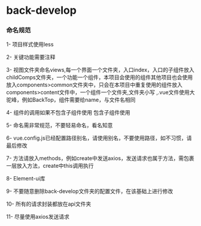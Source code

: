 # back-develop
### 命名规范
1- 项目样式使用less

2- 关键功能需要注释

3- 视图文件夹命名views,每一个界面一个文件夹，入口index，入口的子组件放入childComps文件夹，一个功能一个组件，本项目会使用的组件其他项目也会使用放入components>common文件夹中，只会在本项目中重复使用的组件放入components>content文件中，一个组件一个文件夹,文件夹小写 ,.vue文件使用大驼峰，例如BackTop，组件需要给name，与文件名相同

4- 组件的调用如果不包含子组件使用 <BackTop/> 包含子组件使用<back-top> <xxxx/> <back-top/>

5- 命名需非常规范，不要轻易命名，看名知意

6- vue.config.js已经配置路径别名，请使用别名，不要使用路径，如不习惯，请最后修改

7- 方法请放入methods，例如create中发送axios，发送请求也属于方法，需包裹一层放入方法，create中this调用执行

8- Element-ui库

9- 不要随意删除back-develop文件夹的配置文件，在该基础上进行修改

10- 所有的请求封装都放在api文件夹

11- 尽量使用axios发送请求



